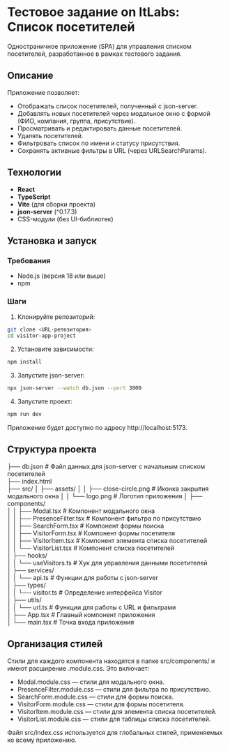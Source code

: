 # Тестовое задание on ItLabs: Список посетителей

Одностраничное приложение (SPA) для управления списком посетителей, разработанное в рамках тестового задания.

## Описание

Приложение позволяет:
- Отображать список посетителей, полученный с json-server.
- Добавлять новых посетителей через модальное окно с формой (ФИО, компания, группа, присутствие).
- Просматривать и редактировать данные посетителей.
- Удалять посетителей.
- Фильтровать список по имени и статусу присутствия.
- Сохранять активные фильтры в URL (через URLSearchParams).

## Технологии

- **React** 
- **TypeScript**
- **Vite** (для сборки проекта)
- **json-server** (^0.17.3)
- CSS-модули (без UI-библиотек)

## Установка и запуск

### Требования
- Node.js (версия 18 или выше)
- npm

### Шаги
1. Клонируйте репозиторий:
```bash
git clone <URL-репозитория>
cd visitor-app-project
```

2. Установите зависимости:
```bash
npm install
````

3. Запустите json-server:
````bash
npx json-server --watch db.json --port 3000
````

4. Запустите проект:
````bash
npm run dev
````
Приложение будет доступно по адресу http://localhost:5173.

## Структура проекта

├── db.json                    # Файл данных для json-server с начальным списком посетителей  
├── index.html                  
├── src/
│   ├── assets/
│   │   ├── close-circle.png   # Иконка закрытия модального окна
│   │   └── logo.png           # Логотип приложения
│   ├── components/  
│   │   ├── Modal.tsx          # Компонент модального окна  
│   │   ├── PresenceFilter.tsx # Компонент фильтра по присутствию  
│   │   ├── SearchForm.tsx     # Компонент формы поиска  
│   │   ├── VisitorForm.tsx    # Компонент формы посетителя  
│   │   ├── VisitorItem.tsx    # Компонент элемента списка посетителей  
│   │   └── VisitorList.tsx    # Компонент списка посетителей  
│   ├── hooks/  
│   │   └── useVisitors.ts     # Хук для управления данными посетителей  
│   ├── services/  
│   │   └── api.ts             # Функции для работы с json-server  
│   ├── types/  
│   │   └── visitor.ts         # Определение интерфейса Visitor  
│   ├── utils/  
│   │   └── url.ts             # Функции для работы с URL и фильтрами  
│   ├── App.tsx                # Главный компонент приложения  
│   └── main.tsx               # Точка входа приложения  

## Организация стилей

Стили для каждого компонента находятся в папке src/components/ и имеют расширение .module.css. Это включает:
- Modal.module.css — стили для модального окна.
- PresenceFilter.module.css — стили для фильтра по присутствию.
- SearchForm.module.css — стили для формы поиска.
- VisitorForm.module.css — стили для формы посетителя.
- VisitorItem.module.css — стили для элемента списка посетителей.
- VisitorList.module.css — стили для таблицы списка посетителей.

Файл src/index.css используется для глобальных стилей, применяемых ко всему приложению.
